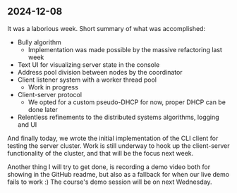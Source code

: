 ## 2024-12-08

It was a laborious week.
Short summary of what was accomplished:
- Bully algorithm
  - Implementation was made possible by the massive refactoring last week
- Text UI for visualizing server state in the console
- Address pool division between nodes by the coordinator
- Client listener system with a worker thread pool
  - Work in progress
- Client-server protocol
  - We opted for a custom pseudo-DHCP for now, proper DHCP can be done later
- Relentless refinements to the distributed systems algorithms, logging and UI

And finally today, we wrote the initial implementation of the CLI client for testing the server cluster.
Work is still underway to hook up the client-server functionality of the cluster, and that will be the focus next week.

Another thing I will try to get done, is recording a demo video both for showing in the GitHub readme,
but also as a fallback for when our live demo fails to work :)
The course's demo session will be on next Wednesday.
